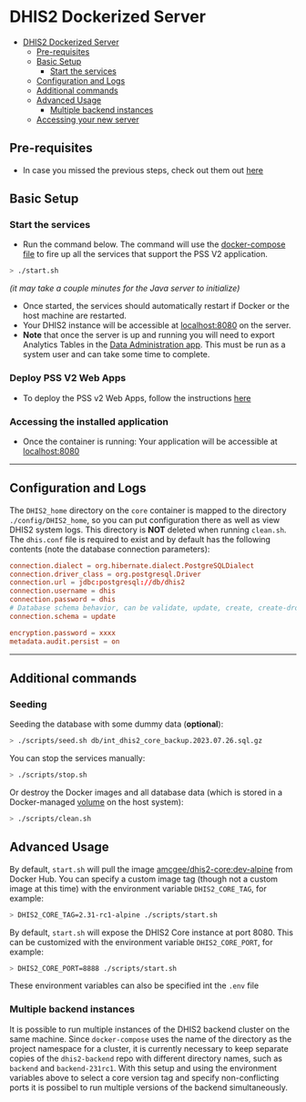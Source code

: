 # DHIS2 Dockerized Server

<!-- TOC -->

* [DHIS2 Dockerized Server](#dhis2-dockerized-server)
  * [Pre-requisites](#pre-requisites)
  * [Basic Setup](#basic-setup)
    * [Start the services](#start-the-services)
  * [Configuration and Logs](#configuration-and-logs)
  * [Additional commands](#additional-commands)
  * [Advanced Usage](#advanced-usage)
    * [Multiple backend instances](#multiple-backend-instances)
  * [Accessing your new server](#accessing-your-new-server)

<!-- TOC -->

## Pre-requisites

* In case you missed the previous steps, check out them out [here](../README.md#1-deploy-dhis2)

## Basic Setup

### Start the services

- Run the command below. The command will use the [docker-compose file](docker-compose.yaml) to fire up all the services that support the PSS V2 application.

```bash
> ./start.sh
```

_(it may take a couple minutes for the Java server to initialize)_

- Once started, the services should automatically restart if Docker or the host machine are restarted.
- Your DHIS2 instance will be accessible at [localhost:8080](http://localhost:8080/) on the server.
- **Note** that once the server is up and running you will need to export Analytics Tables in the [Data Administration app](http://localhost:8080/dhis-web-data-administration/index.action#/analytics).  This must be run as a system user and can take some time to complete.

### Deploy PSS V2 Web Apps

- To deploy the PSS v2 Web Apps, follow the instructions [here](../README.md#2-deploy-pss-insight-v2-web-apps)

### Accessing the installed application

- Once the container is running: Your application will be accessible at [localhost:8080](http://localhost:8080/)

---

## Configuration and Logs

The `DHIS2_home` directory on the `core` container is mapped to the directory `./config/DHIS2_home`, so you can put configuration there as well as view DHIS2 system logs.  This directory is **NOT** deleted when running `clean.sh`.  The `dhis.conf` file is required to exist and by default has the following contents (note the database connection parameters):

```conf
connection.dialect = org.hibernate.dialect.PostgreSQLDialect
connection.driver_class = org.postgresql.Driver
connection.url = jdbc:postgresql://db/dhis2
connection.username = dhis
connection.password = dhis
# Database schema behavior, can be validate, update, create, create-drop
connection.schema = update

encryption.password = xxxx
metadata.audit.persist = on
```

---

## Additional commands

### Seeding

Seeding the database with some dummy data (**optional**):

```bash
> ./scripts/seed.sh db/int_dhis2_core_backup.2023.07.26.sql.gz
```

You can stop the services manually:

```bash
> ./scripts/stop.sh
```

Or destroy the Docker images and all database data (which is stored in a Docker-managed [volume](https://docs.docker.com/storage/volumes/) on the host system):

```bash
> ./scripts/clean.sh
```

## Advanced Usage

By default, `start.sh` will pull the image [amcgee/dhis2-core:dev-alpine](https://hub.docker.com/r/amcgee/dhis2-core/tags/) from Docker Hub.  You can specify a custom image tag (though not a custom image at this time) with the environment variable `DHIS2_CORE_TAG`, for example:

```sh
> DHIS2_CORE_TAG=2.31-rc1-alpine ./scripts/start.sh
```

By default, `start.sh` will expose the DHIS2 Core instance at port 8080.  This can be customized with the environment variable `DHIS2_CORE_PORT`, for example:

```sh
> DHIS2_CORE_PORT=8888 ./scripts/start.sh
```

These environment variables can also be specified int the `.env` file

### Multiple backend instances

It is possible to run multiple instances of the DHIS2 backend cluster on the same machine.  Since `docker-compose` uses the name of the directory as the project namespace for a cluster, it is currently necessary to keep separate copies of the `dhis2-backend` repo with different directory names, such as `backend` and `backend-231rc1`.  With this setup and using the environment variables above to select a core version tag and specify non-conflicting ports it is possibel to run multiple versions of the backend simultaneously.
